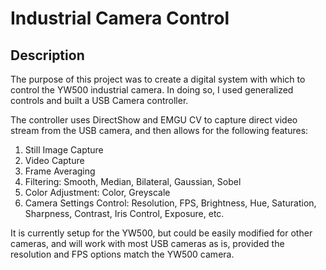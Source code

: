 # Industrial Camera Control

## Description

The purpose of this project was to create a digital system with which to control the YW500 industrial camera. In doing so, I used generalized controls and built a USB Camera controller. 

The controller uses DirectShow and EMGU CV to capture direct video stream from the USB camera, and then allows for the following features: 

  1. Still Image Capture
  2. Video Capture
  3. Frame Averaging
  4. Filtering: Smooth, Median, Bilateral, Gaussian, Sobel
  5. Color Adjustment:  Color, Greyscale
  6. Camera Settings Control:  Resolution, FPS, Brightness, Hue, Saturation, Sharpness, Contrast, Iris Control, Exposure, etc.
  
 It is currently setup for the YW500, but could be easily modified for other cameras, and will work with most USB cameras as is, provided the resolution and FPS options match the YW500 camera.
 
 
